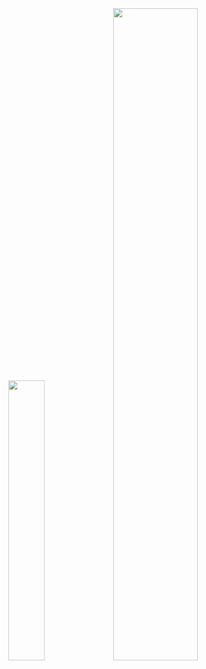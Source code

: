 <div class='container' style="float: center">
<img style="height: auto; width: 38%;" class="img" src="https://github-readme-stats.vercel.app/api/top-langs/?username=djLee77&theme=apprentice&langs_count=8&layout=compact" />
&nbsp;
&nbsp;
<img style="height: auto; width: 58%;" class="img" src="https://github-readme-stats.vercel.app/api?username=djLee77&show_icons=true&theme=apprentice" />

</div>


<!--
**djLee77/djLee77** is a ✨ _special_ ✨ repository because its `README.md` (this file) appears on your GitHub profile.

Here are some ideas to get you started:

- 🔭 I’m currently working on ...
- 🌱 I’m currently learning ...
- 👯 I’m looking to collaborate on ...
- 🤔 I’m looking for help with ...
- 💬 Ask me about ...
- 📫 How to reach me: ...
- 😄 Pronouns: ...
- ⚡ Fun fact: ...
-->

